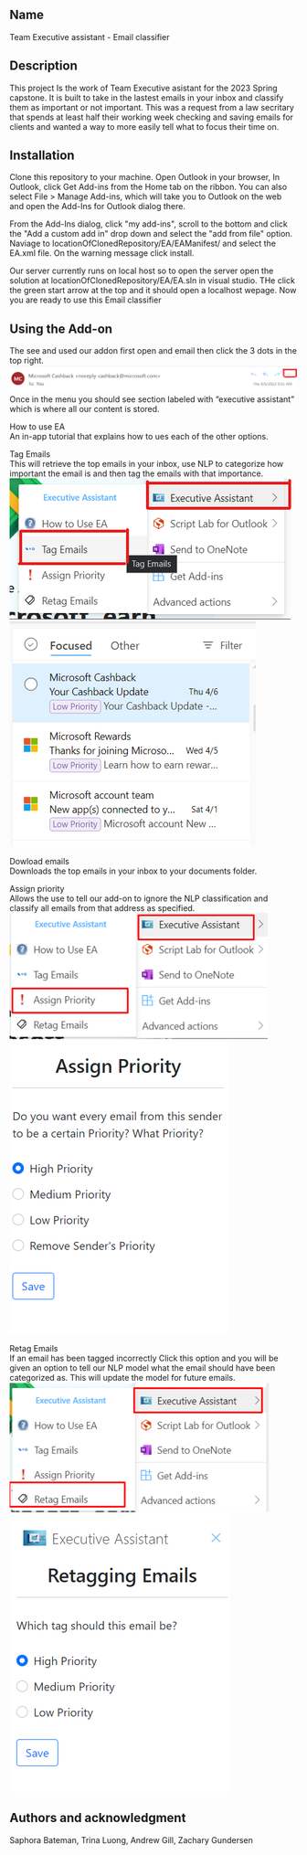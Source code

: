 
## Name
Team Executive assistant - Email classifier


## Description
This project Is the work of Team Executive asistant for the 2023 Spring capstone. It is built to take in the lastest emails in your inbox and classify them as important or not important. This was a request from a law secritary that spends at least half their working week checking and saving emails for clients and wanted a way to more easily tell what to focus their time on.

## Installation
Clone this repository to your machine. Open Outlook in your browser, In Outlook, click Get Add-ins from the Home tab on the ribbon. You can also select File > Manage Add-ins, which will take you to Outlook on the web and open the Add-Ins for Outlook dialog there.


From the Add-Ins dialog, click "my add-ins", scroll to the bottom and click the "Add a custom add in" drop down and select the "add from file" option. Naviage to locationOfClonedRepository/EA/EAManifest/ and select the EA.xml file. On the warning message click install. 

Our server currently runs on local host so to open the server open the solution at locationOfClonedRepository/EA/EA.sln in visual studio. THe click the green start arrow at the top and it should open a localhost wepage. Now you are ready to use this Email classifier


## Using the Add-on
The see and used our addon first open and email then click the 3 dots in the top right.
![tripple dots](./EAServer/wwwroot/Images/TagEmails2.png)
Once in the menu you should see section labeled with “executive assistant” which is where all our content is stored.

How to use EA<br>
An in-app tutorial that explains how to ues each of the other options.

Tag Emails<br>
This will retrieve the top emails in your inbox, use NLP to categorize how important the email is and then tag the emails with that importance.<br>
![tag option](./EAServer/wwwroot/Images/TagEmails3.png)
![tag example](./EAServer/wwwroot/Images/TagEmails1.png)

Dowload emails<br>
Downloads the top emails in your inbox to your documents folder.

Assign priority<br>
Allows the use to tell our add-on to ignore the NLP classification and classify all emails from that address as specified. <br>
![assighn option](./EAServer/wwwroot/Images/AssignPriority3.png)
![assighn example](./EAServer/wwwroot/Images/AssignPriority4.png)

Retag Emails<br>
If an email has been tagged incorrectly Click this option and you will be given an option to tell our NLP model what the email should have been categorized as. This will update the model for future emails.<br>
![retag option](./EAServer/wwwroot/Images/RetagEmails3.png)
![retag example](./EAServer/wwwroot/Images/RetagEmails4.png)




## Authors and acknowledgment
Saphora Bateman,
Trina Luong,
Andrew Gill,
Zachary Gundersen

